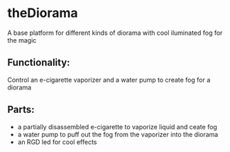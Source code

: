 # theDiorama

A base platform for different kinds of diorama with cool iluminated fog for the magic


## Functionality:
Control an e-cigarette vaporizer and a water pump to create fog for a diorama

## Parts:
* a partially disassembled e-cigarette to vaporize liquid and ceate fog
* a water pump to puff out the fog from the vaporizer into the diorama
* an RGD led for cool effects

